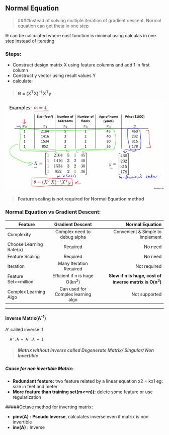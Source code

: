 ##  Normal Equation

> ####Instead of solving multiple iteration of gradient descent, Normal equation can get theta in one step 


Θ can be calculated where cost function is minimal using calculas in one step instead of iterating

### Steps:
- Construct design matrix X using feature columns and add 1 in first column
- Construct y vector using result values Y
- calculate:
 
> #### Θ =  (X<sup>T</sup>X)<sup>-1</sup> X<sup>T</sup>y

![Mean Normalization](../../assets/img/normalEquation.png) 

> #### Feature scaling is not required for Normal Equation method

### Normal Equation vs Gradient Descent:

|     Feature    | Gradient Descent           | Normal Equation  |
| -------------  |:-------------:| -----:|
|Complexity  |  Complex need to debug alpha | Convenient & Simple to implement |
|Choose Learning Rate(α)    |  Required  | No need |
| Feature Scaling     | Required      |   No need |
| Iteration | Many Iteration Required     |   Not required |
| Feature Set>=million | Efficient if n is huge <br> O(kn<sup>2</sup>)  |  **Slow if n is huge, cost of inverse matrix is O(n<sup>3</sup>)**|
| Complex Learning Algo | Can used for Complex learning algo     |   Not supported |

----

  #### Inverse Matrix(A<sup>-1</sup>)
  
  A' called inverse if
  
      A'.A = A'.A = I
 
 >   ##### Matrix without Inverse called **Degenerate Matrix/ Singular/ Non Invertible**

##### Cause for non invertible Matrix:

- __Redundant feature:__ two feature related by a linear equation x2 = kx1 eg: size in feet and meter
- __More feature than training set(m<=n)):__ delete some feature or use regularization


#####Octave method for inverting matrix:

 - __pinv(A)__ : **Pseudo Inverse**, calculates inverse even if matrix is non invertible
 - __inv(A)__  : Inverse
